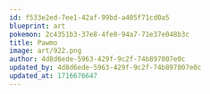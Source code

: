 ```yaml
---
id: f533e2ed-7ee1-42af-99bd-a405f71cd0a5
blueprint: art
pokemon: 2c4351b3-37e8-4fe0-94a7-71e37e048b3c
title: Pawmo
image: art/922.png
author: 4d8d6ede-5963-429f-9c2f-74b897007e0c
updated_by: 4d8d6ede-5963-429f-9c2f-74b897007e0c
updated_at: 1716676647
---
```

